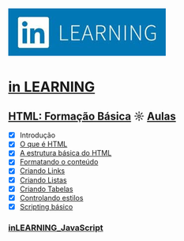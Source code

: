 # ![inlearning.jpeg](https://github.com/kakanew/inLEARNING_JavaScript/blob/master/inlearning.jpeg?raw=true)

# [in LEARNING](https://www.linkedin.com/learning/me)

## [HTML: Formação Básica](https://github.com/kakanew/inLEARNING_JavaScript/tree/master/HTML_Basico) ☼ [Aulas](https://www.linkedin.com/learning/html-formacao-basica)

- [x] Introdução
- [x] [O que é HTML](https://github.com/kakanew/inLEARNING_JavaScript/tree/master/HTML_Basico/01_Introducao)
- [x] [A estrutura básica do HTML](https://github.com/kakanew/inLEARNING_JavaScript/tree/master/HTML_Basico/02_HTML)
- [x] [Formatando o conteúdo](https://github.com/kakanew/inLEARNING_JavaScript/tree/master/HTML_Basico/03_Formatando_Conteudo)
- [x] [Criando Links](https://github.com/kakanew/inLEARNING_JavaScript/tree/master/HTML_Basico/04_Links)
- [x] [Criando Listas](https://github.com/kakanew/inLEARNING_JavaScript/tree/master/HTML_Basico/05_Listas)
- [x] [Criando Tabelas](https://github.com/kakanew/inLEARNING_JavaScript/tree/master/HTML_Basico/06_Tabelas)
- [x] [Controlando estilos](https://github.com/kakanew/inLEARNING_JavaScript/tree/master/HTML_Basico/07_Estilos)
- [x] [Scripting básico](https://github.com/kakanew/inLEARNING_JavaScript/tree/master/HTML_Basico/08_Scripting)

### [inLEARNING_JavaScript](https://github.com/kakanew/inLEARNING_JavaScript)

